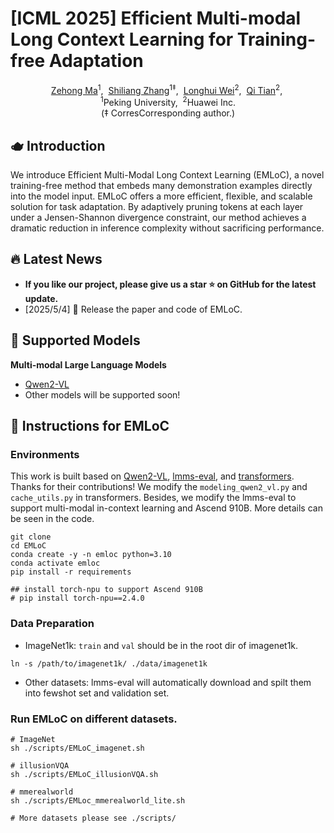 # [ICML 2025] Efficient Multi-modal Long Context Learning for Training-free Adaptation

<div class="is-size-5 publication-authors", align="center",>
            <span class="author-block">
              <a href="https://liewfeng.github.io" target="_blank">Zehong Ma</a><sup>1</sup><sup></sup>,&nbsp;
            </span>
            <span class="author-block">
              <a href="https://scholar.google.com.hk/citations?user=ZO3OQ-8AAAAJ" target="_blank">Shiliang Zhang</a><sup>1</sup><sup>‡</sup>,&nbsp;
            </span>
            <span class="author-block">
              <a href="https://jeffwang987.github.io" target="_blank">Longhui Wei</a><sup>2</sup>,&nbsp;
            </span>
            <span class="author-block">
              <a href="https://weilllllls.github.io" target="_blank">Qi Tian</a><sup>2</sup>,&nbsp;
          </div>

<div class="is-size-5 publication-authors", align="center">
            <span class="author-block"><sup>1</sup>Peking University,&nbsp;</span>
            <span class="author-block"><sup>2</sup>Huawei Inc.</span>
            <br>
          </div>


<div class="is-size-5 publication-authors", align="center">
            (‡ CorresCorresponding author.)
          </div>

<!-- <h5 align="center"> -->
<!-- 
[![hf_paper](https://img.shields.io/badge/🤗-Paper%20In%20HF-red.svg)](https://huggingface.co/papers/2411.19108)
[![arXiv](https://img.shields.io/badge/Arxiv-2411.19108-b31b1b.svg?logo=arXiv)](https://arxiv.org/abs/2411.19108) 
[![Home Page](https://img.shields.io/badge/Project-<Website>-blue.svg)](https://liewfeng.github.io/TeaCache/) 
[![License](https://img.shields.io/badge/License-Apache%202.0-yellow)](./LICENSE) 
[![github](https://img.shields.io/github/stars/LiewFeng/TeaCache.svg?style=social)](https://github.com/LiewFeng/TeaCache/) -->

<!-- </h5> -->


<!-- ![visualization](./assets/tisser.png) -->

## 🫖 Introduction 
We introduce Efficient Multi-Modal Long Context Learning (EMLoC), a novel training-free method that embeds many demonstration examples directly into the model input. EMLoC offers a more efficient, flexible, and scalable solution for task adaptation. By adaptively pruning tokens at each layer under a Jensen-Shannon divergence constraint, our method achieves a dramatic reduction in inference complexity without sacrificing performance.
 <!-- For more details and results, please visit our [project page](https://liewfeng.github.io/TeaCache/). -->

## 🔥 Latest News 
- **If you like our project, please give us a star ⭐ on GitHub for the latest update.**
- [2025/5/4] 🎉 Release the paper and code of EMLoC.
  
## 🎉 Supported Models 
**Multi-modal Large Language Models**
- [Qwen2-VL](https://github.com/QwenLM/Qwen2.5-VL)
- Other models will be supported soon!
<!-- - [InternVL3](https://github.com/OpenGVLab/InternVL/tree/main) -->

## 🤖 Instructions for EMLoC
### Environments
This work is built based on [Qwen2-VL](https://github.com/QwenLM/Qwen2.5-VL), [lmms-eval](https://github.com/EvolvingLMMs-Lab/lmms-eval), and [transformers](https://github.com/huggingface/transformers). Thanks for their contributions! We modify the `modeling_qwen2_vl.py` and `cache_utils.py` in transformers. Besides, we modify the lmms-eval to support multi-modal in-context learning and Ascend 910B. More details can be seen in the code.

```
git clone 
cd EMLoC
conda create -y -n emloc python=3.10
conda activate emloc
pip install -r requirements

## install torch-npu to support Ascend 910B
# pip install torch-npu==2.4.0 
```
### Data Preparation

+ ImageNet1k: `train` and `val` should be in the root dir of imagenet1k.
```
ln -s /path/to/imagenet1k/ ./data/imagenet1k
```

+ Other datasets: lmms-eval will automatically download and spilt them into fewshot set and validation set.

### Run EMLoC on different datasets.
```shell
# ImageNet
sh ./scripts/EMLoC_imagenet.sh

# illusionVQA
sh ./scripts/EMLoC_illusionVQA.sh

# mmerealworld
sh ./scripts/EMLoc_mmerealworld_lite.sh

# More datasets please see ./scripts/

```

<!-- ## 💐 Acknowledgement 
This repository is built based on [Qwen2-VL](https://github.com/QwenLM/Qwen2.5-VL), [lmms-eval](https://github.com/EvolvingLMMs-Lab/lmms-eval), and [transformers](https://github.com/huggingface/transformers). Thanks for their contributions! -->

<!-- ## 🔒 License 
* The majority of this project is released under the Apache 2.0 license as found in the [LICENSE](./LICENSE) file. -->
<!-- ## 📖 Citation 
If you find EMLoC is useful in your research or applications, please consider giving us a star ⭐ and citing it by the following BibTeX entry. -->

